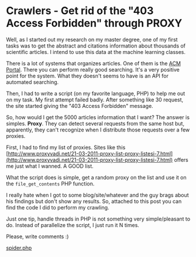 

# Crawlers - Get rid of the "403 Access Forbidden" through PROXY

Well, as I started out my research on my master degree, one of my first tasks was to get the abstract and citations information about thousands of scientific articles. I intend to use this data at the machine learning classes.

There is a lot of systems that organizes articles. One of them is the [ACM Portal](http://portal.acm.org). There you can perform really good searching. It's a very positive point for the system. What they doesn't seems to have is an API for automated searching.

Then, I had to write a script (on my favorite language, PHP) to help me out on my task. My first attempt failed badly. After something like 30 request, the site started giving the "403 Access Forbidden" message.

So, how would I get the 5000 articles information that I want? The answer is simples. **Proxy**. They can detect several requests from the same host but, apparently, they can't recognize when I distribute those requests over a few proxies.

First, I had to find my list of proxies. Sites like this [http://www.proxyvadi.net/21-03-2011-proxy-list-proxy-listesi-7.html](http://www.proxyvadi.net/21-03-2011-proxy-list-proxy-listesi-7.html) offers me just what I wanned. A GOOD list.

What the script does is simple, get a random proxy on the list and use it on the `file_get_contents` PHP function.

I really hate when I got to some blog/site/whatever and the guy brags about his findings but don't show any results. So, attached to this post you can find the code I did to perform my crawling.

Just one tip, handle threads in PHP is not something very simple/pleasant to do. Instead of parallelize the script, I just run it N times.

Please, write comments :)

[spider.php](/files/spider.php_.txt)

